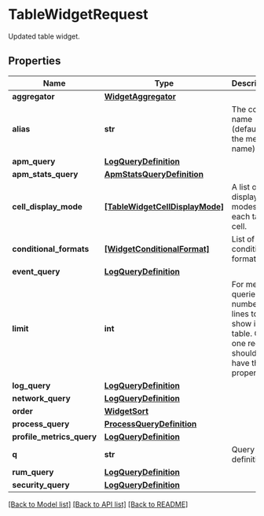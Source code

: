 # TableWidgetRequest

Updated table widget.

## Properties
Name | Type | Description | Notes
------------ | ------------- | ------------- | -------------
**aggregator** | [**WidgetAggregator**](WidgetAggregator.md) |  | [optional] 
**alias** | **str** | The column name (defaults to the metric name). | [optional] 
**apm_query** | [**LogQueryDefinition**](LogQueryDefinition.md) |  | [optional] 
**apm_stats_query** | [**ApmStatsQueryDefinition**](ApmStatsQueryDefinition.md) |  | [optional] 
**cell_display_mode** | [**[TableWidgetCellDisplayMode]**](TableWidgetCellDisplayMode.md) | A list of display modes for each table cell. | [optional] 
**conditional_formats** | [**[WidgetConditionalFormat]**](WidgetConditionalFormat.md) | List of conditional formats. | [optional] 
**event_query** | [**LogQueryDefinition**](LogQueryDefinition.md) |  | [optional] 
**limit** | **int** | For metric queries, the number of lines to show in the table. Only one request should have this property. | [optional] 
**log_query** | [**LogQueryDefinition**](LogQueryDefinition.md) |  | [optional] 
**network_query** | [**LogQueryDefinition**](LogQueryDefinition.md) |  | [optional] 
**order** | [**WidgetSort**](WidgetSort.md) |  | [optional] 
**process_query** | [**ProcessQueryDefinition**](ProcessQueryDefinition.md) |  | [optional] 
**profile_metrics_query** | [**LogQueryDefinition**](LogQueryDefinition.md) |  | [optional] 
**q** | **str** | Query definition. | [optional] 
**rum_query** | [**LogQueryDefinition**](LogQueryDefinition.md) |  | [optional] 
**security_query** | [**LogQueryDefinition**](LogQueryDefinition.md) |  | [optional] 

[[Back to Model list]](README.md#documentation-for-models) [[Back to API list]](README.md#documentation-for-api-endpoints) [[Back to README]](README.md)


